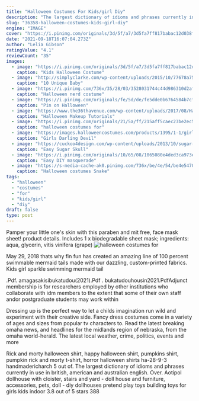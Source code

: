 ```yaml
---
title: "Halloween Costumes For Kids/girl Diy"
description: "The largest dictionary of idioms and phrases currently in use in british, american and australian english. Over"
slug: "36358-halloween-costumes-kids-girl-diy"
engine: "IMAGE"
cover: "https://i.pinimg.com/originals/3d/5f/a7/3d5fa7ff817babac12d038f7c6a10e5b.jpg"
date: "2021-09-18T16:07:04.273Z"
author: "Lelia Gibson"
ratingValue: "4.1"
reviewCount: "35"
images:
  - image: "https://i.pinimg.com/originals/3d/5f/a7/3d5fa7ff817babac12d038f7c6a10e5b.jpg"
    caption: "Kids Halloween Costume"
  - image: "http://simplyclarke.com/wp-content/uploads/2015/10/77678a75932cba3f42cd8aefe3dff2ba.jpg"
    caption: "10 Unique Baby"
  - image: "https://i.pinimg.com/736x/35/28/03/3528031744c44d986310d2af844885d3--nerd-halloween-costumes-nerd-costumes.jpg"
    caption: "Halloween nerd costume"
  - image: "https://i.pinimg.com/originals/fe/5d/de/fe5dde0b6764584b7cfdf7826f70bd5d.jpg"
    caption: "Pin on Halloween"
  - image: "https://www.the36thavenue.com/wp-content/uploads/2017/08/Halloween-Makeup-3.jpg"
    caption: "Halloween Makeup Tutorials"
  - image: "https://i.pinimg.com/originals/21/5a/ff/215aff5caec23be2ec53b4796ca2251e.jpg"
    caption: "halloween costumes for"
  - image: "https://images.halloweencostumes.com/products/1395/1-1/girls-darling-devil-costume.jpg"
    caption: "Girls Darling Devil"
  - image: "https://cuckoo4design.com/wp-content/uploads/2013/10/sugar-skull_little_girl_Day_of_the_dead.jpg"
    caption: "Easy Sugar Skull"
  - image: "https://i.pinimg.com/originals/10/65/08/1065080e4ded3ca973e180df101f00f2.jpg"
    caption: "Easy DIY masquerade"
  - image: "https://s-media-cache-ak0.pinimg.com/736x/be/4e/54/be4e5470f61ba7c6cf470039e12c9bd5.jpg"
    caption: "Halloween costumes Snake"
tags:
  - "halloween"
  - "costumes"
  - "for"
  - "kids/girl"
  - "diy"
draft: false
type: post
---
```


Pamper your little one's skin with this paraben and mit free, face mask sheet! product details. Includes 1 x biodegradable sheet mask; ingredients: aqua, glycerin, vitis vinifera (grape)
![halloween costumes for](https://i.pinimg.com/originals/21/5a/ff/215aff5caec23be2ec53b4796ca2251e.jpg "halloween costumes for")

May 29, 2018  thats why fin fun has created an amazing line of 100 percent swimmable mermaid tails made with our dazzling, custom-printed fabrics. Kids girl sparkle swimming mermaid tail
<!--inArticleAds-->

<!--galleryOne-->

.Pdf.  amagasakisibukatudou(2021).Pdf . bukatudouhousin2021.PdfAdjunct membership is for researchers employed by other institutions who collaborate with idm members to the extent that some of their own staff andor postgraduate students may work within
<!--inArticleAds-->

<!--galleryTwo-->

Dressing up is the perfect way to let a childs imagination run wild and experiment with their creative side. Fancy dress costumes come in a variety of ages and sizes from popular tv characters to. Read the latest breaking omaha news, and headlines for the midlands region of nebraska, from the omaha world-herald. The latest local weather, crime, politics, events and more
<!--galleryThree-->

Rick and morty halloween shirt, happy halloween shirt, pumpkins shirt, pumpkin rick and morty t-shirt, horror halloween shirts ha-28-9-3 handmadericharch 5 out of. The largest dictionary of idioms and phrases currently in use in british, american and australian english. Over. Aotipol dollhouse with cloister, stairs and yard - doll house and furniture, accessories, pets, doll - diy dollhouses pretend play toys building toys for girls kids indoor 3.8 out of 5 stars 388
